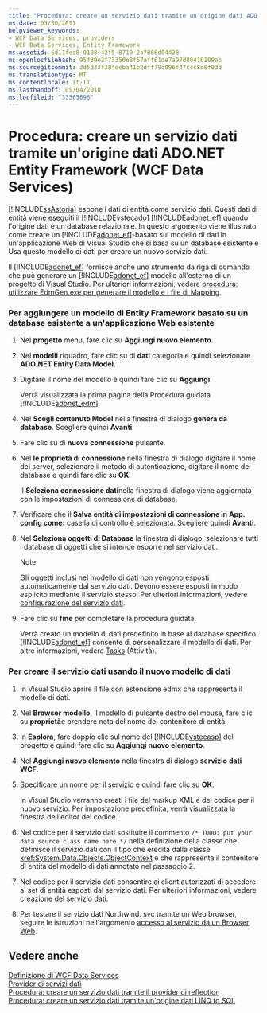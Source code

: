 ```yaml
---
title: "Procedura: creare un servizio dati tramite un'origine dati ADO.NET Entity Framework (WCF Data Services)"
ms.date: 03/30/2017
helpviewer_keywords:
- WCF Data Services, providers
- WCF Data Services, Entity Framework
ms.assetid: 6d11fec8-0108-42f5-8719-2a7866d04428
ms.openlocfilehash: 95439e2f73350e8f67aff61de7a97d80410109ab
ms.sourcegitcommit: 3d5d33f384eeba41b2dff79d096f47ccc8d8f03d
ms.translationtype: MT
ms.contentlocale: it-IT
ms.lasthandoff: 05/04/2018
ms.locfileid: "33365696"
---
```

# <a name="how-to-create-a-data-service-using-an-adonet-entity-framework-data-source-wcf-data-services"></a>Procedura: creare un servizio dati tramite un'origine dati ADO.NET Entity Framework (WCF Data Services)
[!INCLUDE[ssAstoria](../../../../includes/ssastoria-md.md)] espone i dati di entità come servizio dati. Questi dati di entità viene eseguiti il [!INCLUDE[vstecado](../../../../includes/vstecado-md.md)] [!INCLUDE[adonet_ef](../../../../includes/adonet-ef-md.md)] quando l'origine dati è un database relazionale. In questo argomento viene illustrato come creare un [!INCLUDE[adonet_ef](../../../../includes/adonet-ef-md.md)]-basato sul modello di dati in un'applicazione Web di Visual Studio che si basa su un database esistente e Usa questo modello di dati per creare un nuovo servizio dati.  
  
 Il [!INCLUDE[adonet_ef](../../../../includes/adonet-ef-md.md)] fornisce anche uno strumento da riga di comando che può generare un [!INCLUDE[adonet_ef](../../../../includes/adonet-ef-md.md)] modello all'esterno di un progetto di Visual Studio. Per ulteriori informazioni, vedere [procedura: utilizzare EdmGen.exe per generare il modello e i file di Mapping](../../../../docs/framework/data/adonet/ef/how-to-use-edmgen-exe-to-generate-the-model-and-mapping-files.md).  
  
### <a name="to-add-an-entity-framework-model-that-is-based-on-an-existing-database-to-an-existing-web-application"></a>Per aggiungere un modello di Entity Framework basato su un database esistente a un'applicazione Web esistente  
  
1.  Nel **progetto** menu, fare clic su **Aggiungi nuovo elemento**.  
  
2.  Nel **modelli** riquadro, fare clic su di **dati** categoria e quindi selezionare **ADO.NET Entity Data Model**.  
  
3.  Digitare il nome del modello e quindi fare clic su **Aggiungi**.  
  
     Verrà visualizzata la prima pagina della Procedura guidata [!INCLUDE[adonet_edm](../../../../includes/adonet-edm-md.md)].  
  
4.  Nel **Scegli contenuto Model** nella finestra di dialogo **genera da database**. Scegliere quindi **Avanti**.  
  
5.  Fare clic su di **nuova connessione** pulsante.  
  
6.  Nel **le proprietà di connessione** nella finestra di dialogo digitare il nome del server, selezionare il metodo di autenticazione, digitare il nome del database e quindi fare clic su **OK**.  
  
     Il **Seleziona connessione dati**nella finestra di dialogo viene aggiornata con le impostazioni di connessione di database.  
  
7.  Verificare che il **Salva entità di impostazioni di connessione in App. config come:** casella di controllo è selezionata. Scegliere quindi **Avanti**.  
  
8.  Nel **Seleziona oggetti di Database** la finestra di dialogo, selezionare tutti i database di oggetti che si intende esporre nel servizio dati.  
  
    > [!NOTE]
    >  Gli oggetti inclusi nel modello di dati non vengono esposti automaticamente dal servizio dati. Devono essere esposti in modo esplicito mediante il servizio stesso. Per ulteriori informazioni, vedere [configurazione del servizio dati](../../../../docs/framework/data/wcf/configuring-the-data-service-wcf-data-services.md).  
  
9. Fare clic su **fine** per completare la procedura guidata.  
  
     Verrà creato un modello di dati predefinito in base al database specifico. [!INCLUDE[adonet_ef](../../../../includes/adonet-ef-md.md)] consente di personalizzare il modello di dati. Per altre informazioni, vedere [Tasks](http://msdn.microsoft.com/library/7166f1f1-4de8-4bd4-86b5-5e20a2ebaccb) (Attività).  
  
### <a name="to-create-the-data-service-by-using-the-new-data-model"></a>Per creare il servizio dati usando il nuovo modello di dati  
  
1.  In Visual Studio aprire il file con estensione edmx che rappresenta il modello di dati.  
  
2.  Nel **Browser modello**, il modello di pulsante destro del mouse, fare clic su **proprietà**e prendere nota del nome del contenitore di entità.  
  
3.  In **Esplora**, fare doppio clic sul nome del [!INCLUDE[vstecasp](../../../../includes/vstecasp-md.md)] del progetto e quindi fare clic su **Aggiungi nuovo elemento**.  
  
4.  Nel **Aggiungi nuovo elemento** nella finestra di dialogo **servizio dati WCF**.  
  
5.  Specificare un nome per il servizio e quindi fare clic su **OK**.  
  
     In Visual Studio verranno creati i file del markup XML e del codice per il nuovo servizio. Per impostazione predefinita, verrà visualizzata la finestra dell'editor del codice.  
  
6.  Nel codice per il servizio dati sostituire il commento `/* TODO: put your data source class name here */` nella definizione della classe che definisce il servizio dati con il tipo che eredita dalla classe <xref:System.Data.Objects.ObjectContext> e che rappresenta il contenitore di entità del modello di dati annotato nel passaggio 2.  
  
7.  Nel codice per il servizio dati consentire ai client autorizzati di accedere ai set di entità esposti dal servizio dati. Per ulteriori informazioni, vedere [creazione del servizio dati](../../../../docs/framework/data/wcf/creating-the-data-service.md).  
  
8.  Per testare il servizio dati Northwind. svc tramite un Web browser, seguire le istruzioni nell'argomento [accesso al servizio da un Browser Web](../../../../docs/framework/data/wcf/accessing-the-service-from-a-web-browser-wcf-data-services-quickstart.md).  
  
## <a name="see-also"></a>Vedere anche  
 [Definizione di WCF Data Services](../../../../docs/framework/data/wcf/defining-wcf-data-services.md)  
 [Provider di servizi dati](../../../../docs/framework/data/wcf/data-services-providers-wcf-data-services.md)  
 [Procedura: creare un servizio dati tramite il provider di reflection](../../../../docs/framework/data/wcf/create-a-data-service-using-rp-wcf-data-services.md)  
 [Procedura: creare un servizio dati tramite un'origine dati LINQ to SQL](../../../../docs/framework/data/wcf/create-a-data-service-using-linq-to-sql-wcf.md)
